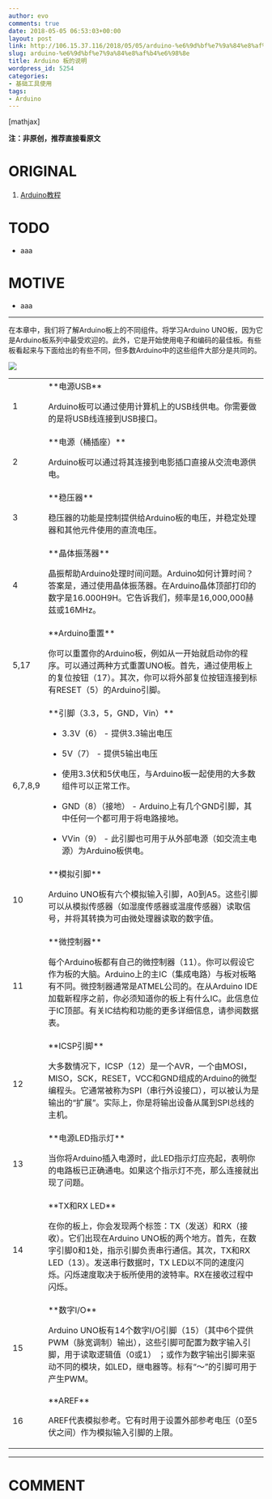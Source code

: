 ```yaml
---
author: evo
comments: true
date: 2018-05-05 06:53:03+00:00
layout: post
link: http://106.15.37.116/2018/05/05/arduino-%e6%9d%bf%e7%9a%84%e8%af%b4%e6%98%8e/
slug: arduino-%e6%9d%bf%e7%9a%84%e8%af%b4%e6%98%8e
title: Arduino 板的说明
wordpress_id: 5254
categories:
- 基础工具使用
tags:
- Arduino
---
```


<!-- more -->

[mathjax]

**注：非原创，推荐直接看原文**


# ORIGINAL





 	
  1. [Arduino教程](https://www.w3cschool.cn/arduino/)




# TODO





 	
  * aaa




# MOTIVE





 	
  * aaa





* * *



在本章中，我们将了解Arduino板上的不同组件。将学习Arduino UNO板，因为它是Arduino板系列中最受欢迎的。此外，它是开始使用电子和编码的最佳板。有些板看起来与下面给出的有些不同，但多数Arduino中的这些组件大部分是共同的。




![](http://106.15.37.116/wp-content/uploads/2018/05/img_5aed548112a5d.png)



<table >
<tbody >
<tr >

<td width="9%;" >1
</td>

<td >**电源USB**

Arduino板可以通过使用计算机上的USB线供电。你需要做的是将USB线连接到USB接口。
</td>
</tr>
<tr >

<td width="9%" >2
</td>

<td >**电源（桶插座）**

Arduino板可以通过将其连接到电影插口直接从交流电源供电。
</td>
</tr>
<tr >

<td width="9%" >3
</td>

<td >**稳压器**

稳压器的功能是控制提供给Arduino板的电压，并稳定处理器和其他元件使用的直流电压。
</td>
</tr>
<tr >

<td width="9%;" >4
</td>

<td >**晶体振荡器**

晶振帮助Arduino处理时间问题。Arduino如何计算时间？答案是，通过使用晶体振荡器。在Arduino晶体顶部打印的数字是16.000H9H。它告诉我们，频率是16,000,000赫兹或16MHz。
</td>
</tr>
<tr >

<td width="9%;" >5,17
</td>

<td >**Arduino重置**

你可以重置你的Arduino板，例如从一开始就启动你的程序。可以通过两种方式重置UNO板。首先，通过使用板上的复位按钮（17）。其次，你可以将外部复位按钮连接到标有RESET（5）的Arduino引脚。
</td>
</tr>
<tr >

<td width="9%;" >6,7,8,9
</td>

<td >**引脚（3.3，5，GND，Vin）**



 	
  * 3.3V（6） - 提供3.3输出电压

 	
  * 5V（7） - 提供5输出电压

 	
  * 使用3.3伏和5伏电压，与Arduino板一起使用的大多数组件可以正常工作。

 	
  * GND（8）（接地） - Arduino上有几个GND引脚，其中任何一个都可用于将电路接地。

 	
  * VVin（9） - 此引脚也可用于从外部电源（如交流主电源）为Arduino板供电。



</td>
</tr>
<tr >

<td width="9%;" >10
</td>

<td >**模拟引脚**

Arduino UNO板有六个模拟输入引脚，A0到A5。这些引脚可以从模拟传感器（如湿度传感器或温度传感器）读取信号，并将其转换为可由微处理器读取的数字值。
</td>
</tr>
<tr >

<td width="9%;" >11
</td>

<td >**微控制器**

每个Arduino板都有自己的微控制器（11）。你可以假设它作为板的大脑。Arduino上的主IC（集成电路）与板对板略有不同。微控制器通常是ATMEL公司的。在从Arduino IDE加载新程序之前，你必须知道你的板上有什么IC。此信息位于IC顶部。有关IC结构和功能的更多详细信息，请参阅数据表。
</td>
</tr>
<tr >

<td width="9%;" >12
</td>

<td >**ICSP引脚**

大多数情况下，ICSP（12）是一个AVR，一个由MOSI，MISO，SCK，RESET，VCC和GND组成的Arduino的微型编程头。它通常被称为SPI（串行外设接口），可以被认为是输出的“扩展”。实际上，你是将输出设备从属到SPI总线的主机。
</td>
</tr>
<tr >

<td width="9%;" >13
</td>

<td >**电源LED指示灯**

当你将Arduino插入电源时，此LED指示灯应亮起，表明你的电路板已正确通电。如果这个指示灯不亮，那么连接就出现了问题。
</td>
</tr>
<tr >

<td width="9%;" >14
</td>

<td >**TX和RX LED**

在你的板上，你会发现两个标签：TX（发送）和RX（接收）。它们出现在Arduino UNO板的两个地方。首先，在数字引脚0和1处，指示引脚负责串行通信。其次，TX和RX LED（13）。发送串行数据时，TX LED以不同的速度闪烁。闪烁速度取决于板所使用的波特率。RX在接收过程中闪烁。
</td>
</tr>
<tr >

<td width="9%;" >15
</td>

<td >**数字I/O**

Arduino UNO板有14个数字I/O引脚（15）（其中6个提供PWM（脉宽调制）输出），这些引脚可配置为数字输入引脚，用于读取逻辑值（0或1） ；或作为数字输出引脚来驱动不同的模块，如LED，继电器等。标有“〜”的引脚可用于产生PWM。
</td>
</tr>
<tr >

<td width="9%;" >16
</td>

<td >**AREF**

AREF代表模拟参考。它有时用于设置外部参考电压（0至5伏之间）作为模拟输入引脚的上限。
</td>
</tr>
</tbody>
</table>






















* * *





# COMMENT



